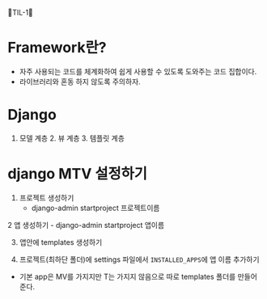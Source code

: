 🐘TIL-1🐘

# Framework란?
- 자주 사용되는 코드를 체계화하여 쉽게 사용할 수 있도록 도와주는 코드 집합이다.
- 라이브러리와 혼동 하지 않도록 주의하자. 

# Django
1. 모델 계층     2. 뷰 계층      3. 템플릿 계층

# django MTV 설정하기
1. 프로젝트 생성하기
    - django-admin startproject 프로젝트이름
    
    
2 앱 생성하기 
    - django-admin startproject 앱이름
    
3. 앱안에 templates 생성하기

4. 프로젝트(최하단 폴더)에 settings 파일에서 `INSTALLED_APPS`에 앱 이름 추가하기

- 기본 app은 MV를 가지지만 T는 가지지 않음으로 따로 templates 폴더를 만들어 준다.

